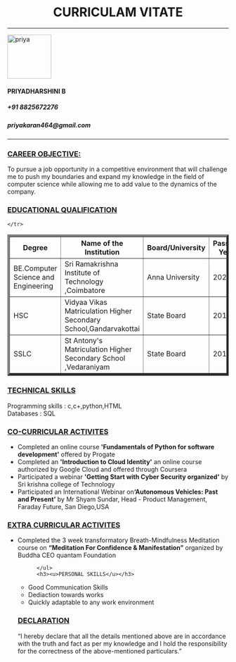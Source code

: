 <!DOCTYPE html>
<!DOCTYPE html>
<html lang="en" dir="ltr">
  <head>
    <meta charset="utf-8">
    <title>MY RESUME</title>
  </head>
  <body>
      <center> <h1>CURRICULAM VITATE </h1> </center>
      <hr>
     <img src="priyadharshini 1902084.jpg" alt="priya" width=100 height="100" >
      <h4>PRIYADHARSHINI B</h4>
      <h5>+91 8825672276</h5>
      <h5>priyakaran464@gmail.com</h5>
      <hr>
      <h3><b><u>CAREER OBJECTIVE:</b></u></h3>
      <p>To pursue a job opportunity in a competitive environment that will challenge me to push my boundaries and expand my knowledge in the field of computer science while allowing me to add value to the dynamics of the company.</p>
      <h3><u>EDUCATIONAL QUALIFICATION</u></h3>
  <table border="5" width= "1000">
    <tr>
      <th>Degree</th>
      <th>Name of the Institution</th>
      <th>Board/University</th>
      <th>Passing Year</th>
      <th>Percentage</th>
    </tr>
    <tr>
      <td>BE.Computer Science and Engineering</td>
      <td>Sri Ramakrishna Institute of Technology ,Coimbatore</td>
      <td>Anna University</td>
      <td>2023</td>
      <td>80.7%</td>
    </tr>
    <tr>
      <td>HSC</td>
      <td>Vidyaa Vikas Matriculation Higher Secondary School,Gandarvakottai</td>
      <td>State Board</td>
      <td>2019</td>
      <td>81.0%</td>
    </tr>
    <tr>
      <td>SSLC</td>
      <td>St Antony's Matriculation Higher Secondary School ,Vedaraniyam</td>
      <td>State Board</td>
      <td>2019</td>
      <td>80.7%</td>

    </tr>
  </table>
    <h3><u>TECHNICAL SKILLS</u></h3>
    <p>Programming skills : c,c+,python,HTML <br>
           Databases : SQL </p>
          <h3><u>CO-CURRICULAR ACTIVITES</u></h3>
          <ul>
            <li>Completed an online course <b>'Fundamentals of Python for software development'</b> offered by Progate </li>
            <li>Completed an <b>'Introduction to Cloud Identity'</b> an online course authorized by Google Cloud and offered through Coursera</li>
<li>Participated a webinar <b>'Getting Start with Cyber Security organized'</b> by Sri krishna college of Technology </li>
<li>Participated an International Webinar on<b>‘Autonomous Vehicles: Past and Present’</b> by Mr Shyam Sundar, Head - Product Management, Faraday Future,
San Diego,USA</li>
          </ul>
          <h3><u> EXTRA CURRICULAR ACTIVITES</u></h3>
          <ul>
            <li>Completed the 3 week transformatory Breath-Mindfulness Meditation course on
<b>“Meditation For Confidence & Manifestation”</b> organized by Buddha CEO quantam Foundation</li>

          </ul>
          <h3><u>PERSONAL SKILLS</u></h3>
<ul>
  <li>Good Communication Skills</li>
  <li>Dediaction towards works</li>
  <li>Quickly adaptable to any work environment</li>
</ul>
<h3><u> DECLARATION</u></h3>
<p>“I hereby declare that all the details mentioned above are in accordance with the truth and fact as per my knowledge and I hold the responsibility for the correctness of the above-mentioned particulars.”</p>





  </body>
</html>
